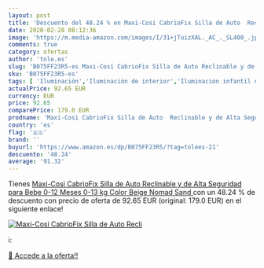 ```yaml
---
layout: post
title: 'Descuento del 48.24 % en Maxi-Cosi CabrioFix Silla de Auto  Recli'
date: 2020-02-28 08:12:36
image: 'https://m.media-amazon.com/images/I/31+jTuizXAL._AC_._SL400_.jpg'
comments: true
category: ofertas
author: 'tole.es'
slug: 'B075FF23R5-es Maxi-Cosi CabrioFix Silla de Auto Reclinable y de Alta...'
sku: 'B075FF23R5-es'
tags: [ 'Iluminación','Iluminación de interior','Iluminación infantil nocturna','Lámparas e iluminación infantil','Monos para bebés niño','Ropa','Ropa de una pieza para bebés niño','Ropa para bebés','Ropa para bebés niño','bebe','maxi-cosi', ]
actualPrice: 92.65 EUR
currency: EUR
price: 92.65
comparePrice: 179.0 EUR
prodname: 'Maxi-Cosi CabrioFix Silla de Auto  Reclinable y de Alta Seguridad para Bebe  0-12 Meses  0-13 kg  Color Beige  Nomad Sand '
country: 'es'
flag: '🇪🇸'
brand: ''
buyurl: 'https://www.amazon.es/dp/B075FF23R5/?tag=tolees-21'
descuento: '48.24'
average: '91.32'
---
```


Tienes [Maxi-Cosi CabrioFix Silla de Auto  Reclinable y de Alta Seguridad para Bebe  0-12 Meses  0-13 kg  Color Beige  Nomad Sand ](https://www.amazon.es/dp/B075FF23R5/?tag=tolees-21) con un 48.24 % de descuento con precio de oferta de 92.65 EUR (original: 179.0 EUR) en el siguiente enlace!

[![Maxi-Cosi CabrioFix Silla de Auto  Recli](https://m.media-amazon.com/images/I/31+jTuizXAL._AC_._SL400_.jpg)](https://www.amazon.es/dp/B075FF23R5/?tag=tolees-21)

ℹ️:


[🛒 Accede a la oferta!!](https://www.amazon.es/dp/B075FF23R5/?tag=tolees-21)
